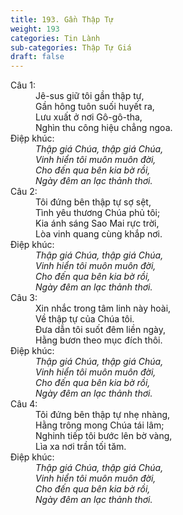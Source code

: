 ```yaml
---
title: 193. Gần Thập Tự
weight: 193
categories: Tin Lành
sub-categories: Thập Tự Giá
draft: false
---
```

<dl><dt>Câu 1:</dt><dd data-verse="1">Jê-sus giữ tôi gần thập tự, <br/>Gần hông tuôn suối huyết ra, <br/>Lưu xuất ở nơi Gô-gô-tha, <br/>Nghìn thu công hiệu chẳng ngoa. </dd><dt>Điệp khúc:</dt><dd data-chorus="1"><em>Thập giá Chúa, thập giá Chúa, <br/>Vinh hiển tôi muôn muôn đời, <br/>Cho đến qua bên kia bờ rồi, <br/>Ngày đêm an lạc thảnh thơi. </em></dd><dt>Câu 2:</dt><dd data-verse="2">Tôi đứng bên thập tự sợ sệt, <br/>Tình yêu thương Chúa phủ tôi; <br/>Kia ánh sáng Sao Mai rực trời, <br/>Lòa vinh quang cùng khắp nơi. </dd><dt>Điệp khúc:</dt><dd data-chorus="1"><em>Thập giá Chúa, thập giá Chúa, <br/>Vinh hiển tôi muôn muôn đời, <br/>Cho đến qua bên kia bờ rồi, <br/>Ngày đêm an lạc thảnh thơi. </em></dd><dt>Câu 3:</dt><dd data-verse="3">Xin nhắc trong tâm linh này hoài, <br/>Về thập tự của Chúa tôi. <br/>Đưa dẫn tôi suốt đêm liền ngày, <br/>Hằng bươn theo mục đích thôi. </dd><dt>Điệp khúc:</dt><dd data-chorus="1"><em>Thập giá Chúa, thập giá Chúa, <br/>Vinh hiển tôi muôn muôn đời, <br/>Cho đến qua bên kia bờ rồi, <br/>Ngày đêm an lạc thảnh thơi. </em></dd><dt>Câu 4:</dt><dd data-verse="4">Tôi đứng bên thập tự nhẹ nhàng, <br/>Hằng trông mong Chúa tái lâm; <br/>Nghinh tiếp tôi bước lên bờ vàng, <br/>Lìa xa nơi trần tối tăm. </dd><dt>Điệp khúc:</dt><dd data-chorus="1"><em>Thập giá Chúa, thập giá Chúa, <br/>Vinh hiển tôi muôn muôn đời, <br/>Cho đến qua bên kia bờ rồi, <br/>Ngày đêm an lạc thảnh thơi. </em></dd></dl>